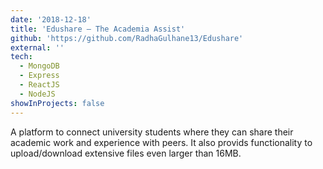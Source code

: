 ```yaml
---
date: '2018-12-18'
title: 'Edushare – The Academia Assist'
github: 'https://github.com/RadhaGulhane13/Edushare'
external: ''
tech:
  - MongoDB
  - Express
  - ReactJS
  - NodeJS
showInProjects: false
---
```


A platform to connect university students where they can share their academic work and experience with peers. It also provids functionality to upload/download extensive files even larger than 16MB.
